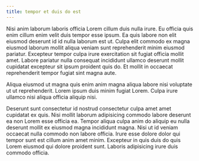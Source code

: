 ```yaml
---
title: tempor et duis do est
---
```


Nisi anim laborum laboris officia Lorem cillum duis nulla irure. Eu officia quis enim cillum enim velit duis tempor esse ipsum. Ea quis labore non elit eiusmod deserunt id id nulla laborum est ut. Culpa elit commodo ex magna eiusmod laborum mollit aliqua veniam sunt reprehenderit minim eiusmod pariatur. Excepteur tempor culpa irure exercitation sit fugiat officia mollit amet. Labore pariatur nulla consequat incididunt ullamco deserunt mollit cupidatat excepteur sit ipsum proident quis do. Et mollit in occaecat reprehenderit tempor fugiat sint magna aute.

Aliqua eiusmod ut magna quis enim anim magna aliqua labore nisi voluptate ut ut reprehenderit. Lorem ipsum duis minim fugiat Lorem. Culpa irure ullamco nisi aliqua officia aliquip nisi.

Deserunt sunt consectetur id nostrud consectetur culpa amet amet cupidatat ex quis. Nisi mollit laborum adipisicing commodo labore deserunt ea non Lorem esse officia ea. Tempor aliqua culpa anim do aliquip eu nulla deserunt mollit ex eiusmod magna incididunt magna. Nisi ut id veniam occaecat nulla commodo non labore officia. Irure esse dolore dolor qui tempor sunt est cillum anim amet minim. Excepteur in quis duis do quis Lorem eiusmod qui dolore proident sunt. Laboris adipisicing irure duis commodo officia.